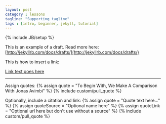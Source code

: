 ```yaml
---
layout: post
category : lessons
tagline: "Supporting tagline"
tags : [intro, beginner, jekyll, tutorial]
---
```

{% include JB/setup %}


This is an example of a draft. Read more here: [http://jekyllrb.com/docs/drafts/](http://jekyllrb.com/docs/drafts/)

This is how to insert a link:

[Link text goes here](http://url.goes.here)

------------------------------------------------------------------

Assign quotes:
{% assign quote = "To Begin With, We Make A Comparison With Jonas Avimbi" %}
{% include custom/pull_quote %}

Optionally, include a citation and link:
{% assign quote = "Quote text here..." %}
{% assign quoteSource = "Optional name here" %}
{% assign quoteLink = "Optional url here but don't use without a source" %}
{% include custom/pull_quote %}